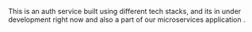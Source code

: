 This is an auth service built using different tech stacks, and its in under development right now and also a part of our microservices application .
